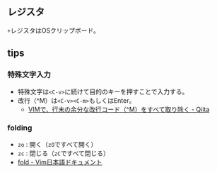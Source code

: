 レジスタ
----

`+`レジスタはOSクリップボード。

tips
----

### 特殊文字入力

* 特殊文字は`<C-v>`に続けて目的のキーを押すことで入力する。
* 改行（^M）は`<C-v><C-m>`もしくはEnter。
  * [VIMで、行末の余分な改行コード（^M）をすべて取り除く - Qiita](http://qiita.com/rohinomiya/items/0521cc3a12048304f8fd)

### folding

* `zo` : 開く（`zO`ですべて開く）
* `zc` : 閉じる（`zC`ですべて閉じる）
* [fold - Vim日本語ドキュメント](http://vim-jp.org/vimdoc-ja/fold.html)